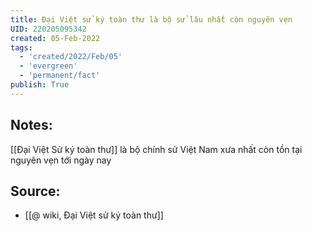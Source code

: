 ```yaml
---
title: Đại Việt sử ký toàn thư là bộ sử lâu nhất còn nguyên vẹn
UID: 220205095342
created: 05-Feb-2022
tags:
  - 'created/2022/Feb/05'
  - 'evergreen'
  - 'permanent/fact'
publish: True
---
```

## Notes:
[[Đại Việt Sử ký toàn thư]] là bộ chính sử Việt Nam xưa nhất còn tồn tại nguyên vẹn tới ngày nay

## Source:
- [[@ wiki, Đại Việt sử ký toàn thư]]


